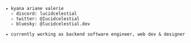     ✦ kyana ariane valerie
      ✧ discord: lucidcelestial
      ✧ twitter: @Iucidcelestial
      ✧ bluesky: @lucidcelestial.dev
    
    ✦ currently working as backend software engineer, web dev & designer
